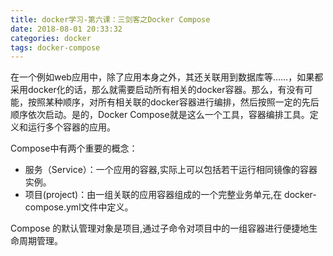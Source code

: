 ```yaml
---
title: docker学习-第六课：三剑客之Docker Compose
date: 2018-08-01 20:33:32
categories: docker
tags: docker-compose
---
```


在一个例如web应用中，除了应用本身之外，其还关联用到数据库等……，如果都采用docker化的话，那么就需要启动所有相关的docker容器。那么，有没有可能，按照某种顺序，对所有相关联的docker容器进行编排，然后按照一定的先后顺序依次启动。是的，Docker Compose就是这么一个工具，容器编排工具。定义和运行多个容器的应用。 

Compose中有两个重要的概念：

- 服务（Service）：一个应用的容器,实际上可以包括若干运行相同镜像的容器实例。
- 项目(project)：由一组关联的应用容器组成的一个完整业务单元,在	docker-compose.yml文件中定义。

Compose	的默认管理对象是项目,通过子命令对项目中的一组容器进行便捷地生命周期管理。

